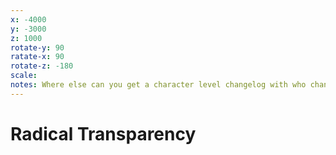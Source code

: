 ```yaml
---
x: -4000
y: -3000
z: 1000
rotate-y: 90
ratate-x: 90
rotate-z: -180
scale:
notes: Where else can you get a character level changelog with who changed what when?
---
```


# Radical Transparency